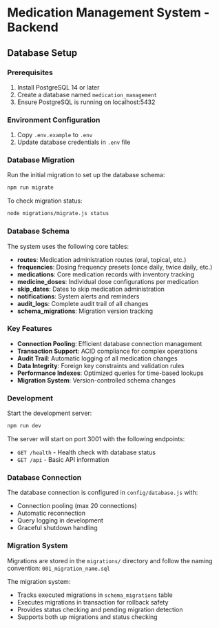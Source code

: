 # Medication Management System - Backend

## Database Setup

### Prerequisites

1. Install PostgreSQL 14 or later
2. Create a database named `medication_management`
3. Ensure PostgreSQL is running on localhost:5432

### Environment Configuration

1. Copy `.env.example` to `.env`
2. Update database credentials in `.env` file

### Database Migration

Run the initial migration to set up the database schema:

```bash
npm run migrate
```

To check migration status:

```bash
node migrations/migrate.js status
```

### Database Schema

The system uses the following core tables:

- **routes**: Medication administration routes (oral, topical, etc.)
- **frequencies**: Dosing frequency presets (once daily, twice daily, etc.)
- **medications**: Core medication records with inventory tracking
- **medicine_doses**: Individual dose configurations per medication
- **skip_dates**: Dates to skip medication administration
- **notifications**: System alerts and reminders
- **audit_logs**: Complete audit trail of all changes
- **schema_migrations**: Migration version tracking

### Key Features

- **Connection Pooling**: Efficient database connection management
- **Transaction Support**: ACID compliance for complex operations
- **Audit Trail**: Automatic logging of all medication changes
- **Data Integrity**: Foreign key constraints and validation rules
- **Performance Indexes**: Optimized queries for time-based lookups
- **Migration System**: Version-controlled schema changes

### Development

Start the development server:

```bash
npm run dev
```

The server will start on port 3001 with the following endpoints:

- `GET /health` - Health check with database status
- `GET /api` - Basic API information

### Database Connection

The database connection is configured in `config/database.js` with:

- Connection pooling (max 20 connections)
- Automatic reconnection
- Query logging in development
- Graceful shutdown handling

### Migration System

Migrations are stored in the `migrations/` directory and follow the naming convention:
`001_migration_name.sql`

The migration system:
- Tracks executed migrations in `schema_migrations` table
- Executes migrations in transaction for rollback safety
- Provides status checking and pending migration detection
- Supports both up migrations and status checking